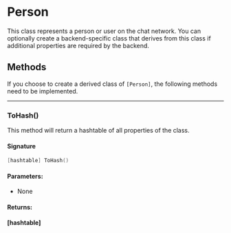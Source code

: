 # Person

This class represents a person or user on the chat network.
You can optionally create a backend-specific class that derives from this class if additional properties are required by the backend.

## Methods

If you choose to create a derived class of `[Person]`, the following methods need to be implemented.

---

### ToHash()

This method will return a hashtable of all properties of the class.

#### Signature

```powershell
[hashtable] ToHash()
```

#### Parameters:

- None

#### Returns:

**\[hashtable]**
